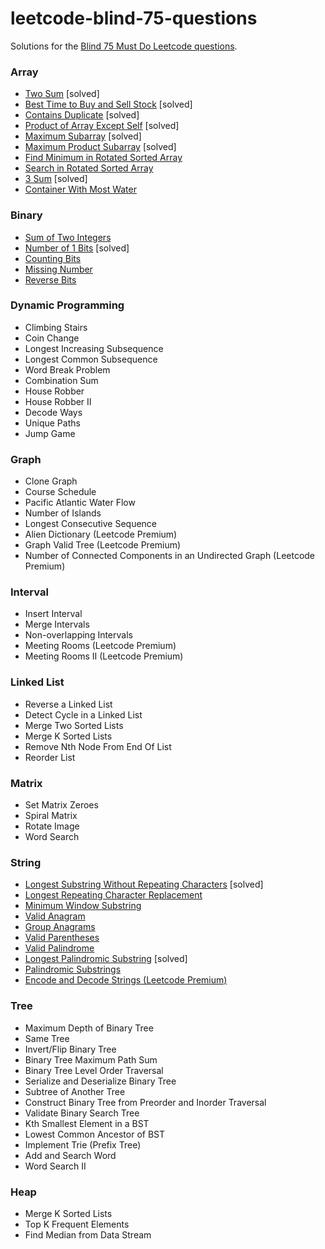 # leetcode-blind-75-questions
Solutions for the [Blind 75 Must Do Leetcode questions](https://leetcode.com/discuss/general-discussion/460599/blind-75-leetcode-questions).

### Array
* [Two Sum](https://leetcode.com/problems/two-sum/) [solved]
* [Best Time to Buy and Sell Stock](https://leetcode.com/problems/best-time-to-buy-and-sell-stock/) [solved]
* [Contains Duplicate](https://leetcode.com/problems/contains-duplicate/) [solved]
* [Product of Array Except Self](https://leetcode.com/problems/product-of-array-except-self/) [solved]
* [Maximum Subarray](https://leetcode.com/problems/maximum-subarray/) [solved]
* [Maximum Product Subarray](https://leetcode.com/problems/maximum-product-subarray/) [solved]
* [Find Minimum in Rotated Sorted Array](https://leetcode.com/problems/find-minimum-in-rotated-sorted-array/)
* [Search in Rotated Sorted Array](https://leetcode.com/problems/search-in-rotated-sorted-array/)
* [3 Sum](https://leetcode.com/problems/3sum/) [solved]
* [Container With Most Water](https://leetcode.com/problems/container-with-most-water/)
### Binary
* [Sum of Two Integers](https://leetcode.com/problems/sum-of-two-integers/)
* [Number of 1 Bits](https://leetcode.com/problems/number-of-1-bits/) [solved]
* [Counting Bits](https://leetcode.com/problems/counting-bits/)
* [Missing Number](https://leetcode.com/problems/missing-number/)
* [Reverse Bits](https://leetcode.com/problems/reverse-bits/)
### Dynamic Programming
* Climbing Stairs
* Coin Change
* Longest Increasing Subsequence
* Longest Common Subsequence
* Word Break Problem
* Combination Sum
* House Robber
* House Robber II
* Decode Ways
* Unique Paths
* Jump Game
### Graph
* Clone Graph
* Course Schedule
* Pacific Atlantic Water Flow
* Number of Islands
* Longest Consecutive Sequence
* Alien Dictionary (Leetcode Premium)
* Graph Valid Tree (Leetcode Premium)
* Number of Connected Components in an Undirected Graph (Leetcode Premium)
### Interval
* Insert Interval
* Merge Intervals
* Non-overlapping Intervals
* Meeting Rooms (Leetcode Premium)
* Meeting Rooms II (Leetcode Premium)
### Linked List
* Reverse a Linked List
* Detect Cycle in a Linked List
* Merge Two Sorted Lists
* Merge K Sorted Lists
* Remove Nth Node From End Of List
* Reorder List
### Matrix
* Set Matrix Zeroes
* Spiral Matrix
* Rotate Image
* Word Search
### String
* [Longest Substring Without Repeating Characters](https://leetcode.com/problems/longest-substring-without-repeating-characters/) [solved]
* [Longest Repeating Character Replacement](https://leetcode.com/problems/longest-repeating-character-replacement/)
* [Minimum Window Substring](https://leetcode.com/problems/minimum-window-substring/)
* [Valid Anagram](https://leetcode.com/problems/valid-anagram/)
* [Group Anagrams](https://leetcode.com/problems/group-anagrams/)
* [Valid Parentheses](https://leetcode.com/problems/valid-parentheses/)
* [Valid Palindrome](https://leetcode.com/problems/valid-palindrome/)
* [Longest Palindromic Substring](https://leetcode.com/problems/longest-palindromic-substring/) [solved]
* [Palindromic Substrings](https://leetcode.com/problems/palindromic-substrings/)
* [Encode and Decode Strings (Leetcode Premium)](https://leetcode.com/problems/encode-and-decode-strings/)
### Tree
* Maximum Depth of Binary Tree
* Same Tree
* Invert/Flip Binary Tree
* Binary Tree Maximum Path Sum
* Binary Tree Level Order Traversal
* Serialize and Deserialize Binary Tree
* Subtree of Another Tree
* Construct Binary Tree from Preorder and Inorder Traversal
* Validate Binary Search Tree
* Kth Smallest Element in a BST
* Lowest Common Ancestor of BST
* Implement Trie (Prefix Tree)
* Add and Search Word
* Word Search II
### Heap
* Merge K Sorted Lists
* Top K Frequent Elements
* Find Median from Data Stream
